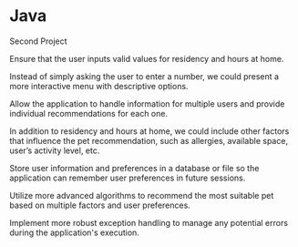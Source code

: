 # Java
Second Project

Ensure that the user inputs valid values for residency and hours at home.

Instead of simply asking the user to enter a number, we could present a more interactive menu with descriptive options.

Allow the application to handle information for multiple users and provide individual recommendations for each one.

In addition to residency and hours at home, we could include other factors that influence the pet recommendation, such as allergies, available space, user’s activity level, etc.

Store user information and preferences in a database or file so the application can remember user preferences in future sessions.

Utilize more advanced algorithms to recommend the most suitable pet based on multiple factors and user preferences.

Implement more robust exception handling to manage any potential errors during the application's execution.



